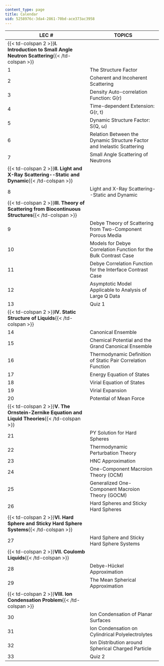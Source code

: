 ```yaml
---
content_type: page
title: Calendar
uid: 5258976c-3da4-2861-70bd-ace373ac3958
---
```


| LEC # | TOPICS |
| --- | --- |
| {{< td-colspan 2 >}}**I. Introduction to Small Angle Neutron Scattering**{{< /td-colspan >}} ||
| 1 | The Structure Factor |
| 2 | Coherent and Incoherent Scattering |
| 3 | Density Auto-correlation Function: G(r) |
| 4 | Time-dependent Extension: G(r, t) |
| 5 | Dynamic Structure Factor: S(Q, ω) |
| 6 | Relation Between the Dynamic Structure Factor and Inelastic Scattering |
| 7 | Small Angle Scattering of Neutrons |
| {{< td-colspan 2 >}}**II. Light and X-Ray Scattering--Static and Dynamic**{{< /td-colspan >}} ||
| 8 | Light and X-Ray Scattering--Static and Dynamic |
| {{< td-colspan 2 >}}**III. Theory of Scattering from Biocontinuous Structures**{{< /td-colspan >}} ||
| 9 | Debye Theory of Scattering from Two-Component Porous Media |
| 10 | Models for Debye Correlation Function for the Bulk Contrast Case |
| 11 | Debye Correlation Function for the Interface Contrast Case |
| 12 | Asymptotic Model Applicable to Analysis of Large Q Data |
| 13 | Quiz 1 |
| {{< td-colspan 2 >}}**IV. Static Structure of Liquids**{{< /td-colspan >}} ||
| 14 | Canonical Ensemble |
| 15 | Chemical Potential and the Grand Canonical Ensemble |
| 16 | Thermodynamic Definition of Static Pair Correlation Function |
| 17 | Energy Equation of States |
| 18 | Virial Equation of States |
| 19 | Virial Expansion |
| 20 | Potential of Mean Force |
| {{< td-colspan 2 >}}**V. The Ornstein-Zernike Equation and Liquid Theories**{{< /td-colspan >}} ||
| 21 | PY Solution for Hard Spheres |
| 22 | Thermodynamic Perturbation Theory |
| 23 | HNC Approximation |
| 24 | One-Component Macroion Theory (OCM) |
| 25 | Generalized One-Component Macroion Theory (GOCM) |
| 26 | Hard Spheres and Sticky Hard Spheres |
| {{< td-colspan 2 >}}**VI. Hard Sphere and Sticky Hard Sphere Systems**{{< /td-colspan >}} ||
| 27 | Hard Sphere and Sticky Hard Sphere Systems |
| {{< td-colspan 2 >}}**VII. Coulomb Liquids**{{< /td-colspan >}} ||
| 28 | Debye-Hückel Approximation |
| 29 | The Mean Spherical Approximation |
| {{< td-colspan 2 >}}**VIII. Ion Condensation Problem**{{< /td-colspan >}} ||
| 30 | Ion Condensation of Planar Surfaces |
| 31 | Ion Condensation on Cylindrical Polyelectrolytes |
| 32 | Ion Distribution around Spherical Charged Particle |
| 33 | Quiz 2